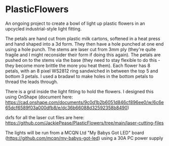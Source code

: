 # PlasticFlowers
An ongoing project to create a bowl of light up plastic flowers in an upcycled industrial-style light fitting.

The petals are hand cut from plastic milk cartons, softened in a heat press and hand shaped into a 3d form. They then have a hole punched at one end using a hole punch. The stems are laser cut from 3mm ply (they're quite fragile and I might reconsider their form if doing this again). The petals are pushed on to the stems via the base (they need to stay flexible to do this - they become more brittle the more you heat them). Each flower has 8 petals, with an 8 pixel WS2812 ring sandwiched in between the top 5 and bottom 3 petals. I used a bradawl to make holes in the bottom petals to thread the leads through.

There is a grid inside the light fitting to hold the flowers. I designed this using OnShape (document here: https://cad.onshape.com/documents/9c0d1b2b6051d846cf896ee0/w/6c6e65dcf6589f03a000dfb8/e/dc36b66088d32592358b8490)

dxfs for all the laser cut files are here: https://github.com/JackiePease/PlasticFlowers/tree/main/laser-cutting-files

The lights will be run from a MCQN Ltd "My Babys Got LED" board (https://github.com/mcqn/my-babys-got-led) using a 30A PC power supply
